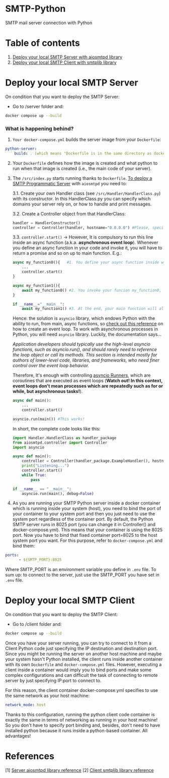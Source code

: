 # SMTP-Python
SMTP mail server connection with Python

# Table of contents
1. [Deploy your local SMTP Server with aiosmtpd library](#deploy-your-local-smtp-server)
2. [Deploy your local SMTP Client with smtplib library](#deploy-your-local-smtp-server)

# Deploy your local SMTP Server
On condition that you want to deploy the SMTP Server:
- Go to /server folder and:

```bash
docker compose up --build
```

### What is happening behind?
1. ```Your docker-compose.yml``` builds the server image from your ```Dockerfile```:

```yml
python-server:
    build: . (which means "Dockerfile is in the same directory as docker-compose.yml")
```

2. Your ```Dockerfile``` defines how the image is created and what python to run when that image is created (i.e., the main code of your server).
3. The ```/src/index.py``` starts running thanks to ```Dockerfile```. [To deploy a SMTP Programmatic Server](https://aiosmtpd.readthedocs.io/en/latest/controller.html) with ```aiosmtpd``` you need to:

    3.1. Create your own Handler class (see ```/src/Handler/HandlerClass.py```) with its constructor. In this HandlerClass.py you can specify which domains your server rely on, or how to handle and print messages.
    
    3.2. Create a Controller object from that HandlerClass:

    ```python
    handler = HandlerConstructor()
    controller = Controller(handler, hostname="0.0.0.0") #Please, specify explicitly localhost because otherwise It might use IPv6 default addresses
    ```

    3.3. ```controller.start()``` -> However, It is compulsory to run this line inside an async function (a.k.a. **asynchronous event loop**). Whenever you define an async function in your code and invoke it, you will have to return a promise and so on up to main function. E.g.:

    ```python
    async my_function0(){   #1. You define your async function inside which run controller.start()
        ...
        controller.start()  
    }

    async my_function1(){
        await my_function0() #2. You invoke your funcion my_function0, but It is async, so invoke it with await. As my_function0 is async, my_function1 too, so we are forced to define my_function1 as async in the same way.
    }
    
    if __name__="__main__":
        await my_function1() #3. At the end, your main function will also be asynchronous, but this is not possible in Python, as main is not asynchronous!
    ```

    Hence: the solution is ```asyncio``` library, which endows Python with the ability to run, from main, async functions, so [check out this reference](https://docs.python.org/3/library/asyncio-eventloop.html) on how to create an event loop. To work with asynchronous processes in Python, you will need ```asyncio``` library. Luckily, the documentation says...
    
    *Application developers should typically use the high-level asyncio functions, such as asyncio.run(), and should rarely need to reference the loop object or call its methods. This section is intended mostly for authors of lower-level code, libraries, and frameworks, who need finer control over the event loop behavior.*

    Therefore, It's enough with controlling [asyncio Runners](https://docs.python.org/3/library/asyncio-runner.html#asyncio.run), which are coroutines that are executed as event loops (**Watch out! In this context, event loops don't mean processes which are repeatedly such as for or while, but asynchronous tasks!**).

    ```python
    async def main():
        ...
        controller.start()

    asyncio.run(main()) #This works!
    ```

    In short, the complete code looks like this:

    ```python
    import Handler.HandlerClass as handler_package
    from aiosmtpd.controller import Controller
    import asyncio

    async def main():
        controller = Controller(handler_package.ExampleHandler(), hostname="0.0.0.0") #Specify custom port if you want (by default = 8025) as port = X, but If you change it, you will need to change it too in docker-compose.yml
        print("Listening...")
        controller.start()
        while True:
            pass

    if __name__ == "__main__":
        asyncio.run(main(), debug=False)
    ```

4. As you are running your SMTP Python server inside a docker container which is running inside your system (host), you need to bind the port of your container to your system port and then you just need to use the system port regardless of the container port. By default, the Python SMTP server runs in 8025 port (you can change it in Controller() and docker-compose.yml). This means that your container is using the 8025 port. Now you have to bind that fixed container port=8025 to the host system port you want. For this purpose, refer to ```docker-compose.yml``` and bind them:

```yml
ports:
      - ${SMTP_PORT}:8025
```

Where SMTP_PORT is an environment variable you define in ```.env``` file. To sum up: to connect to the server, just use the SMTP_PORT you have set in ```.env``` file.

# Deploy your local SMTP Client

On condition that you want to deploy the SMTP Client:
- Go to /client folder and:

```bash
docker compose up --build
```

Once you have your server running, you can try to connect to it from a Client Python code just specifying the IP destination and destination port. Since you might be running the server on another host machine and maybe your system hasn't Python installed, the client runs inside another container with its own ```Dockerfile``` and ```docker-compose.yml``` files. However, executing a client inside a container would imply you to bind ports and make some complex configurations and can difficult the task of connecting to remote server by just specifying IP:port to connect to.

For this reason, the client container docker-compose.yml specifies to use the same network as your host machine:

```yml
network_mode: host
```

Thanks to this configuration, running the python client code container is exactly the same in terms of networking as running in your host machine! So you don't have to specify port binding and, besides, don't need to have installed python because it runs inside a python-based container. All advantages!


# References
[1] [Server aiosmtpd library reference](https://aiosmtpd-pepoluan.readthedocs.io/en/latest/index.html)
[2] [Client smtplib library reference](https://aiosmtpd-pepoluan.readthedocs.io/en/latest/index.html)